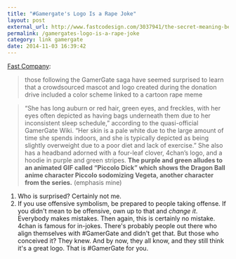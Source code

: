 ```yaml
---
title: "#Gamergate's Logo Is a Rape Joke"
layout: post
external_url: http://www.fastcodesign.com/3037941/the-secret-meaning-behind-gamergates-branding?
permalink: /gamergates-logo-is-a-rape-joke
category: link gamergate
date: 2014-11-03 16:39:42
---
```


[Fast Company](http://www.fastcodesign.com/3037941/the-secret-meaning-behind-gamergates-branding?):

>those following the GamerGate saga have seemed surprised to learn that a crowdsourced mascot and logo created during the donation drive included a color scheme linked to a cartoon rape meme

>“She has long auburn or red hair, green eyes, and freckles, with her eyes often depicted as having bags underneath them due to her inconsistent sleep schedule,” according to the quasi-official GamerGate Wiki. “Her skin is a pale white due to the large amount of time she spends indoors, and she is typically depicted as being slightly overweight due to a poor diet and lack of exercise.”
>She also has a headband adorned with a four-leaf clover, 4chan’s logo, and a hoodie in purple and green stripes. **The purple and green alludes to an animated GIF called “Piccolo Dick” which shows the Dragon Ball anime character Piccolo sodomizing Vegeta, another character from the series.** (emphasis mine)

1. Who is surprised? Certainly not me.
1. If you use offensive symbolism, be prepared to people taking offense. If you didn't mean to be offensive, own up to that and *change it*. Everybody makes mistakes. Then again, this is certainly no mistake. 4chan is famous for in-jokes. There's probably people out there who align themselves with #GamerGate and didn't get that. But those who conceived it? They knew. And by now, they all know, and they still think it's a great logo. That is #GamerGate for you.

